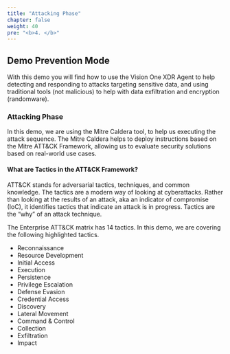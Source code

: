 ```yaml
---
title: "Attacking Phase"
chapter: false
weight: 40
pre: "<b>4. </b>"
---
```

## Demo Prevention Mode 
With this demo you will find how to use the Vision One XDR Agent to help detecting and responding to attacks targeting sensitive data, and using traditional tools (not malicious) to help with data exfiltration and encryption (randomware).

### Attacking Phase
In this demo, we are using the Mitre Caldera tool, to help us executing the attack sequence. The Mitre Caldera helps to deploy instructions based on the Mitre ATT&CK Framework, allowing us to evaluate security solutions based on real-world use cases.

#### What are Tactics in the ATT&CK Framework?
ATT&CK stands for adversarial tactics, techniques, and common knowledge. The tactics are a modern way of looking at cyberattacks. Rather than looking at the results of an attack, aka an indicator of compromise (IoC), it identifies tactics that indicate an attack is in progress. Tactics are the “why” of an attack technique.

The Enterprise ATT&CK matrix has 14 tactics. In this demo, we are covering the following highlighted tactics.

- Reconnaissance
- Resource Development
- Initial Access
- Execution
- Persistence
- Privilege Escalation
- Defense Evasion
- Credential Access
- Discovery
- Lateral Movement
- Command & Control
- Collection
- Exfiltration
- Impact